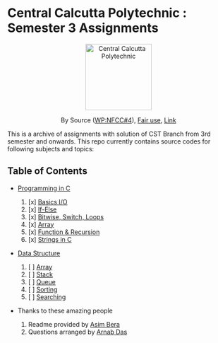 # Central Calcutta Polytechnic : Semester 3 Assignments

<center>
<p><a href="https://en.wikipedia.org/wiki/Central_Calcutta_Polytechnic">
<img src="https://upload.wikimedia.org/wikipedia/en/c/c1/Central_Calcutta_Polytechnic.png" alt="Central Calcutta Polytechnic" width="150" height="150">
</a></p>
By <span title="must have been published or publicly displayed outside Wikipedia">Source</span> (<a href="//en.wikipedia.org/wiki/Wikipedia:Non-free_content_criteria#4" title="Wikipedia:Non-free content criteria">WP:NFCC#4</a>), <a href="//en.wikipedia.org/wiki/File:Central_Calcutta_Polytechnic.png" title="Fair use of copyrighted material in the context of Central Calcutta Polytechnic">Fair use</a>, <a href="https://en.wikipedia.org/w/index.php?curid=44025058">Link</a>
</center>

This is a archive of assignments with solution of CST Branch from 3rd semester and onwards.
This repo currently contains source codes for following subjects and topics:

## Table of Contents

- [Programming in C](programming_in_c)
  1. [x] [Basics I/O](programming_in_c/assignment_1)
  2. [x] [If-Else](programming_in_c/assignment_2)
  3. [x] [Bitwise, Switch, Loops](programming_in_c/assignment_3)
  4. [x] [Array](programming_in_c/assignment_4)
  5. [x] [Function & Recursion](programming_in_c/assignment_5)
  6. [x] [Strings in C](programming_in_c/assignment_6)
- [Data Structure](data_structure)
  1. [ ] [Array](data_structure/array)
  2. [ ] [Stack](data_structure/stack)
  3. [ ] [Queue](data_structure/queue)
  4. [ ] [Sorting](data_structure/sorting)
  5. [ ] [Searching](data_structure/searching)

- Thanks to these amazing people
    1. Readme provided by [Asim Bera](https://github.com/asimbera/)
    2. Questions arranged by [Arnab Das](https://github.com/Arnab-lit)

